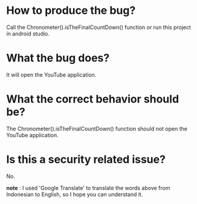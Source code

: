 # How to produce the bug?
Call the Chronometer().isTheFinalCountDown() function or run this project in android studio.

# What the bug does?
It will open the YouTube application.

# What the correct behavior should be?
The Chronometer().isTheFinalCountDown() function should not open the YouTube application.

# Is this a security related issue?
No.

**note** :
I used 'Google Translate' to translate the words above from Indonesian to English, so I hope you can understand it.
